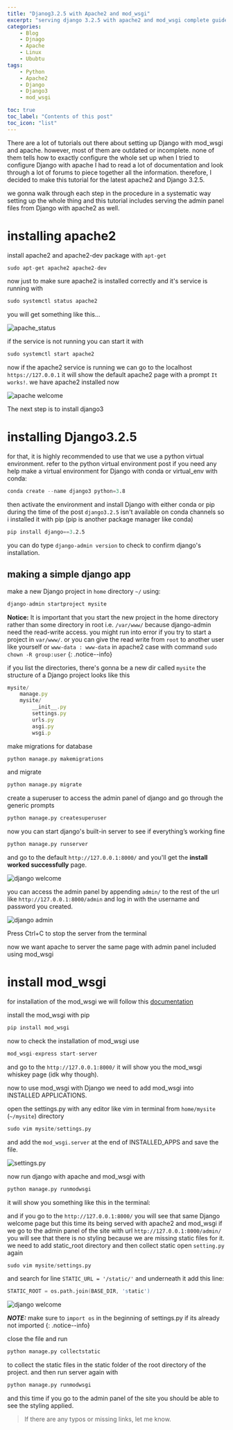 ```yaml
---
title: "Djanog3.2.5 with Apache2 and mod_wsgi"
excerpt: "serving django 3.2.5 with apache2 and mod_wsgi complete guide"
categories:
    - Blog
    - Djnago
    - Apache
    - Linux
    - Ububtu
tags:
    - Python
    - Apache2
    - Django
    - Django3
    - mod_wsgi

toc: true
toc_label: "Contents of this post"
toc_icon: "list"
---
```


There are a lot of tutorials out there about setting up Django with mod_wsgi and apache. however, most of them are outdated or incomplete. none of them tells how to exactly configure the whole set up
when I tried to configure Django with apache I had to read a lot of documentation and look through a lot of forums to piece together all the information. therefore, I decided to make this tutorial for the latest apache2 and Django 3.2.5.

we gonna walk through each step in the procedure in a systematic way setting up the whole thing and this tutorial includes serving the admin panel files from Django with apache2 as well.

# installing apache2

install apache2 and apache2-dev package with `apt-get`
```s
sudo apt-get apache2 apache2-dev
```
now just to make sure apache2 is installed correctly and it's service is running with
```s
sudo systemctl status apache2
```
you will get something like this...

![apache_status](/assets/images/django_blog_images/apache_status.png)

if the service is not running you can start it with
```s
sudo systemctl start apache2
```

now if the apache2 service is running we can go to the localhost `https://127.0.0.1` it will show the default apache2 page with a prompt `It works!`. we have apache2 installed now

![apache welcome](/assets/images/django_blog_images/apache_welcome.png)


The next step is to install django3 
# installing Django3.2.5
for that, it is highly recommended to use that we use a python virtual environment. refer to the python virtual environment post if you need any help 
make a virtual environment for Django with conda or virtual_env
with conda:
```s
conda create --name django3 python=3.8
```
then activate the environment 
and install Django with either conda or pip
during the time of the post `django3.2.5` isn't available on conda channels so i installed it with pip (pip is another package manager like conda)
```s
pip install django==3.2.5
```
you can do type `django-admin version` to check to confirm django's installation.

## making a simple django app


make a new Django project in  `home` directory `~/`  using:
```s
django-admin startproject mysite
```
**Notice:** It is important that you start the new project in the home directory rather than some directory in root i.e. `/var/www/` because django-admin need the read-write access. you might run into error if you try to start a project in `var/www/`. or you can give the read write from `root` to another user like yourself or `www-data : www-data`  in apache2 case with command `sudo chown -R group:user`
{: .notice--info} 

if you  list the directories,  there's gonna be  a new dir called `mysite`
the structure of a Django project looks like this
```js
mysite/
    manage.py
    mysite/
        __init__.py
        settings.py
        urls.py
        asgi.py
        wsgi.p
```

make migrations for database
```s
python manage.py makemigrations
```
and migrate
```s
python manage.py migrate
```

create a superuser to access the admin panel of django and go through the generic prompts
```zsh
python manage.py createsuperuser
```
now you can start django's built-in server to see if everything’s working fine
```s
python manage.py runserver
```
and go to the default `http://127.0.0.1:8000/` and you'll get the **install worked successfully** page.

![django welcome](/assets/images/django_blog_images/django_welcome.png)


you can access the admin panel by appending `admin/` to the rest of the url like `http://127.0.0.1:8000/admin` and log in with the username and password you created.

![django admin](/assets/images/django_blog_images/django_admin.png)


Press Ctrl+C to stop the server from the terminal

now we want apache to server the same page with admin panel included using mod_wsgi
# install mod_wsgi

for installation of the mod_wsgi we will follow this [documentation](https://pypi.org/project/mod-wsgi/)



install the mod_wsgi with pip 

```s
pip install mod_wsgi
```
now to check the installation of mod_wsgi use
```s
mod_wsgi-express start-server
```
and go to the `http://127.0.0.1:8000/` it will show you the mod_wsgi whiskey page (idk why though).

now to use mod_wsgi with Django we need to add mod_wsgi into INSTALLED APPLICATIONS.

open the settings.py with any editor like vim in terminal from `home/mysite` (`~/mysite`) directory 
```s
sudo vim mysite/settings.py 
```
and add the `mod_wsgi.server` at the end of INSTALLED_APPS and save the file.

![settings.py](/assets/images/django_blog_images/settings.py.png)


now run django with apache and mod_wsgi with 

```s
python manage.py runmodwsgi
```
it will show you something like this in the terminal:

and if you go to the `http://127.0.0.1:8000/` you will see that same Django welcome page but this time its being served with apache2 and mod_wsgi 
if we go to the admin panel of the site with url `http://127.0.0.1:8000/admin/` you will see that there is no styling because we are missing static files for it. we need to add static_root directory and then collect static
open `setting.py` again 
```s
sudo vim mysite/settings.py
```
and search for line  `STATIC_URL = '/static/'`
and underneath it add this line:
```s
STATIC_ROOT = os.path.join(BASE_DIR, 'static')
```

![django welcome](/assets/images/django_blog_images/static_root.png)




***NOTE:*** make sure to `import os` in the beginning of settings.py if its already not imported
{: .notice--info} 

close the file and run
```s
python manage.py collectstatic
```
to collect the static files in the static folder of the root directory of the project. 
and then run server again with 
```s
python manage.py runmodwsgi
```
and this time if you go to the admin panel of the site you should be able to see the styling applied. 
 
> If there are any typos or missing links, let me know.
